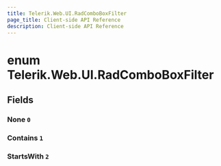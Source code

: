 ```yaml
---
title: Telerik.Web.UI.RadComboBoxFilter
page_title: Client-side API Reference
description: Client-side API Reference
---
```


# enum Telerik.Web.UI.RadComboBoxFilter

## Fields

### None `0`

### Contains `1`

### StartsWith `2`



